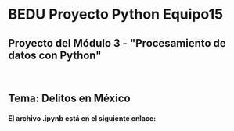 # BEDU Proyecto Python Equipo15
## Proyecto del Módulo 3 - "Procesamiento de datos con Python"
<br/>

## Tema: Delitos en México

#### El archivo .ipynb está en el siguiente enlace: 

